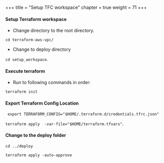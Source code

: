 +++
title = "Setup TFC workspace"
chapter = true
weight = 71
+++


#### Setup Terraform workspace
- Change directory to the root directory.

`cd terraform-aws-vpc/`

- Change to deploy directory

`cd setup_workspace`. 


#### Execute terraform 
- Run to following commands in order:

`terraform init`

#### Export Terraform Config Location

` export TERRAFORM_CONFIG="$HOME/.terraform.d/credentials.tfrc.json"`

`terraform apply  -var-file="$HOME/terraform.tfvars"`.



#### Change to the deploy folder
`cd ../deploy`

`terraform apply -auto-approve`
